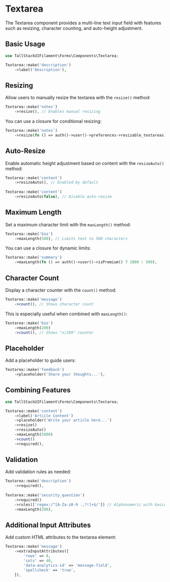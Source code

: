 # Textarea

The Textarea component provides a multi-line text input field with features such as resizing, character counting, and auto-height adjustment.

## Basic Usage

```php
use TallStackUIFilament\Forms\Components\Textarea;

Textarea::make('description')
    ->label('Description'),
```

## Resizing

Allow users to manually resize the textarea with the `resize()` method:

```php
Textarea::make('notes')
    ->resize(), // Enables manual resizing
```

You can use a closure for conditional resizing:

```php
Textarea::make('notes')
    ->resize(fn () => auth()->user()->preferences->resizable_textareas),
```

## Auto-Resize

Enable automatic height adjustment based on content with the `resizeAuto()` method:

```php
Textarea::make('content')
    ->resizeAuto(), // Enabled by default
    
Textarea::make('content')
    ->resizeAuto(false), // Disable auto-resize
```

## Maximum Length

Set a maximum character limit with the `maxLength()` method:

```php
Textarea::make('bio')
    ->maxLength(500), // Limits text to 500 characters
```

You can use a closure for dynamic limits:

```php
Textarea::make('summary')
    ->maxLength(fn () => auth()->user()->isPremium() ? 1000 : 500),
```

## Character Count

Display a character counter with the `count()` method:

```php
Textarea::make('message')
    ->count(), // Shows character count
```

This is especially useful when combined with `maxLength()`:

```php
Textarea::make('bio')
    ->maxLength(280)
    ->count(), // Shows "x/280" counter
```

## Placeholder

Add a placeholder to guide users:

```php
Textarea::make('feedback')
    ->placeholder('Share your thoughts...'),
```

## Combining Features

```php
use TallStackUIFilament\Forms\Components\Textarea;

Textarea::make('content')
    ->label('Article Content')
    ->placeholder('Write your article here...')
    ->resize()
    ->resizeAuto()
    ->maxLength(5000)
    ->count()
    ->required(),
```

## Validation

Add validation rules as needed:

```php
Textarea::make('description')
    ->required(),
    
Textarea::make('security_question')
    ->required()
    ->rules(['regex:/^[A-Za-z0-9 .,?!]+$/']) // Alphanumeric with basic punctuation
    ->maxLength(200),
```

## Additional Input Attributes

Add custom HTML attributes to the textarea element:

```php
Textarea::make('message')
    ->extraInputAttributes([
        'rows' => 8,
        'cols' => 40,
        'data-analytics-id' => 'message-field',
        'spellcheck' => 'true',
    ]),
```
